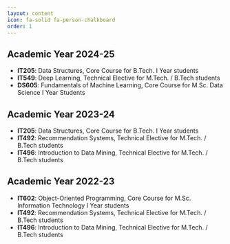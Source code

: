 ```yaml
---
layout: content
icon: fa-solid fa-person-chalkboard
order: 1
---
```



## Academic Year 2024-25
- **IT205**: Data Structures, Core Course for B.Tech. I Year students
- **IT549**: Deep Learning, Technical Elective for M.Tech. / B.Tech students
- **DS605**: Fundamentals of Machine Learning, Core Course for M.Sc. Data Science I Year Students

## Academic Year 2023-24
- **IT205**: Data Structures, Core Course for B.Tech. I Year students
- **IT492**: Recommendation Systems, Technical Elective for M.Tech. / B.Tech students
- **IT496**: Introduction to Data Mining, Technical Elective for M.Tech. / B.Tech students

## Academic Year 2022-23
- **IT602**: Object-Oriented Programming, Core Course for M.Sc. Information Technology I Year students
- **IT492**: Recommendation Systems, Technical Elective for M.Tech. / B.Tech students
- **IT496**: Introduction to Data Mining, Technical Elective for M.Tech. / B.Tech students
